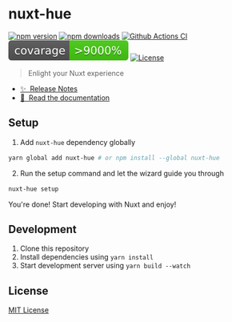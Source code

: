 <!-- lihbr/nuxt-hue nuxt-hue hue -->

# nuxt-hue

[![npm version][npm-version-src]][npm-version-href]
[![npm downloads][npm-downloads-src]][npm-downloads-href]
[![Github Actions CI][github-actions-ci-src]][github-actions-ci-href]
[![Codecov](./docs/static/coverage.svg)][codecov-href]
[![License][license-src]][license-href]

> Enlight your Nuxt experience

- [✨ &nbsp;Release Notes](/CHANGELOG.md)
- [📖 &nbsp;Read the documentation](https://nuxt-hue.lihbr.com)

## Setup

1. Add `nuxt-hue` dependency globally

```bash
yarn global add nuxt-hue # or npm install --global nuxt-hue
```

2. Run the setup command and let the wizard guide you through

```bash
nuxt-hue setup
```

You're done! Start developing with Nuxt and enjoy!

## Development

1. Clone this repository
2. Install dependencies using `yarn install`
3. Start development server using `yarn build --watch`

## License

[MIT License](./LICENSE)

<!-- Badges -->

[npm-version-src]: https://img.shields.io/npm/v/nuxt-hue/latest.svg
[npm-version-href]: https://npmjs.com/package/nuxt-hue
[npm-downloads-src]: https://img.shields.io/npm/dm/nuxt-hue.svg
[npm-downloads-href]: https://npmjs.com/package/nuxt-hue
[github-actions-ci-src]: https://github.com/lihbr/nuxt-hue/workflows/ci/badge.svg
[github-actions-ci-href]: https://github.com/lihbr/nuxt-hue/actions?query=workflow%3Aci
[codecov-src]: https://img.shields.io/codecov/c/github/lihbr/nuxt-hue.svg
[codecov-href]: https://codecov.io/gh/lihbr/nuxt-hue
[license-src]: https://img.shields.io/npm/l/nuxt-hue.svg
[license-href]: https://npmjs.com/package/nuxt-hue

